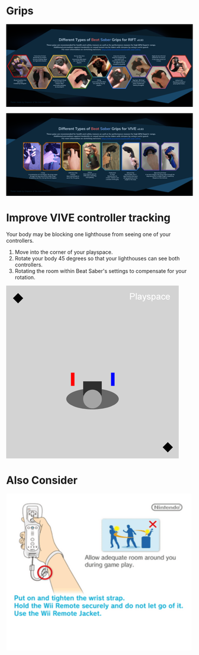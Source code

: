 <!-- TITLE: Tips And Tricks -->
<!-- SUBTITLE: A compilation of resources to help you to hit bloq -->

# Grips

![Oculus Grips Guide](/uploads/oculus-grips-guide.png "Oculus Grips Guide")

![Vive Grips Guide](/uploads/vive-grips-guide.png "Vive Grips Guide")

# Improve VIVE controller tracking
Your body may be blocking one lighthouse from seeing one of your controllers.
1. Move into the corner of your playspace.
1. Rotate your body 45 degrees so that your lighthouses can see both controllers. 
1. Rotating the room within Beat Saber's settings to compensate for your rotation.

![Vive Tracking Help](/uploads/vive-tracking-help.gif "Vive Tracking Help")

# Also Consider
![Allow Adequate Room Around You During Game Play Put On 27689465](/uploads/allow-adequate-room-around-you-during-game-play-put-on-27689465.png "Allow Adequate Room Around You During Game Play Put On 27689465")